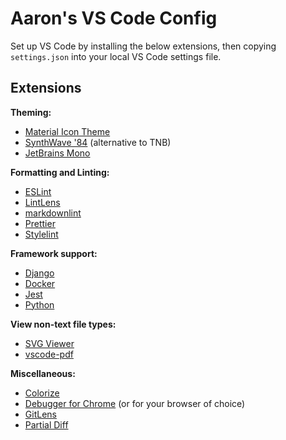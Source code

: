 # Aaron's VS Code Config

Set up VS Code by installing the below extensions, then copying `settings.json` into your local VS Code settings file.

## Extensions

**Theming:**

- [Material Icon Theme](https://marketplace.visualstudio.com/items?itemName=PKief.material-icon-theme)
- [SynthWave '84](https://marketplace.visualstudio.com/items?itemName=RobbOwen.synthwave-vscode) (alternative to TNB)
- [JetBrains Mono](https://www.jetbrains.com/lp/mono/)

**Formatting and Linting:**

- [ESLint](https://marketplace.visualstudio.com/items?itemName=dbaeumer.vscode-eslint)
- [LintLens](https://marketplace.visualstudio.com/items?itemName=ghmcadams.lintlens)
- [markdownlint](https://marketplace.visualstudio.com/items?itemName=DavidAnson.vscode-markdownlint)
- [Prettier](https://marketplace.visualstudio.com/items?itemName=esbenp.prettier-vscode)
- [Stylelint](https://marketplace.visualstudio.com/items?itemName=thibaudcolas.stylelint)

**Framework support:**

- [Django](https://marketplace.visualstudio.com/items?itemName=batisteo.vscode-django)
- [Docker](https://marketplace.visualstudio.com/items?itemName=ms-azuretools.vscode-docker)
- [Jest](https://marketplace.visualstudio.com/items?itemName=orta.vscode-jest)
- [Python](https://marketplace.visualstudio.com/items?itemName=ms-python.python)

**View non-text file types:**

- [SVG Viewer](https://marketplace.visualstudio.com/items?itemName=cssho.vscode-svgviewer)
- [vscode-pdf](https://marketplace.visualstudio.com/items?itemName=tomoki1207.pdf)

**Miscellaneous:**

- [Colorize](https://marketplace.visualstudio.com/items?itemName=kamikillerto.vscode-colorize)
- [Debugger for Chrome](https://marketplace.visualstudio.com/items?itemName=msjsdiag.debugger-for-chrome) (or for your browser of choice)
- [GitLens](https://marketplace.visualstudio.com/items?itemName=eamodio.gitlens)
- [Partial Diff](https://marketplace.visualstudio.com/items?itemName=ryu1kn.partial-diff)
